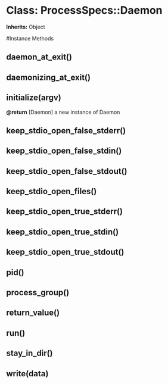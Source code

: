 # Class: ProcessSpecs::Daemon
**Inherits:** Object
    




#Instance Methods
## daemon_at_exit() [](#method-i-daemon_at_exit)

## daemonizing_at_exit() [](#method-i-daemonizing_at_exit)

## initialize(argv) [](#method-i-initialize)

**@return** [Daemon] a new instance of Daemon

## keep_stdio_open_false_stderr() [](#method-i-keep_stdio_open_false_stderr)

## keep_stdio_open_false_stdin() [](#method-i-keep_stdio_open_false_stdin)

## keep_stdio_open_false_stdout() [](#method-i-keep_stdio_open_false_stdout)

## keep_stdio_open_files() [](#method-i-keep_stdio_open_files)

## keep_stdio_open_true_stderr() [](#method-i-keep_stdio_open_true_stderr)

## keep_stdio_open_true_stdin() [](#method-i-keep_stdio_open_true_stdin)

## keep_stdio_open_true_stdout() [](#method-i-keep_stdio_open_true_stdout)

## pid() [](#method-i-pid)

## process_group() [](#method-i-process_group)

## return_value() [](#method-i-return_value)

## run() [](#method-i-run)

## stay_in_dir() [](#method-i-stay_in_dir)

## write(data) [](#method-i-write)

